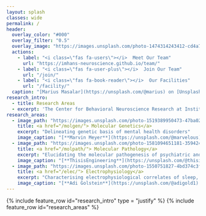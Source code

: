 ```yaml
---
layout: splash
classes: wide
permalink: /
header:
  overlay_color: "#000"
  overlay_filter: "0.5"
  overlay_image: "https://images.unsplash.com/photo-1474314243412-cd4a79f02c6a?ixlib=rb-1.2.1&ixid=MnwxMjA3fDB8MHxwaG90by1wYWdlfHx8fGVufDB8fHx8&auto=format&fit=crop&w=2942&q=80"
  actions:
    - label: "<i class=\"fas fa-users\"></i>  Meet Our Team"
      url: "https://imhans-neuroscience.github.io/team/"
    - label: "<i class=\"fas fa-user-plus\"></i>  Join Our Team"
      url: "/join/"
    - label: "<i class=\"fas fa-book-reader\"></i>  Our Facilities"
      url: "/facility/"
  caption: "[Marius Masalar](https://unsplash.com/@marius) on [Unsplash](https://unsplash.com)"
research_intro:
  - title: Research Areas
  - excerpt: 'The Center for Behavioral Neuroscience Research at Institute of Mental Health and Neurosciences (CBNR-IMHANS) is a flagship research center established to address fundamental and translational research questions in psychiatric and neurodevelopmental disorders'
research_areas:
  - image_path: "https://images.unsplash.com/photo-1519389950473-47ba0277781c?ixid=MnwxMjA3fDB8MHxwaG90by1wYWdlfHx8fGVufDB8fHx8&ixlib=rb-1.2.1&auto=format&fit=crop&w=1770&q=80"
    title: <a href="/molgen/"> Molecular Genetics</a>
    excerpt: "Delineating genetic basis of mental health disorders"
    image_caption: "[**Marvin Meyer**](https://unsplash.com/@marvelous) on [*Unsplash*](https://unsplash.com)"
  - image_path: "https://images.unsplash.com/photo-1581094651181-35942459ef62?ixlib=rb-1.2.1&ixid=MnwxMjA3fDB8MHxwaG90by1wYWdlfHx8fGVufDB8fHx8&auto=format&fit=crop&w=1770&q=80"
    title: <a href="/molpath/"> Molecular Pathology</a>
    excerpt: "Elucidating the molecular pathogenesis of psychiatric and neurodevelopmental disorders."
    image_caption: "[**ThisisEngineering**](https://unsplash.com/@thisisengineering) on [*Unsplash*](https://unsplash.com)"
  - image_path: "https://images.unsplash.com/photo-1550751827-4bd374c3f58b?ixlib=rb-1.2.1&ixid=MnwxMjA3fDB8MHxwaG90by1wYWdlfHx8fGVufDB8fHx8&auto=format&fit=crop&w=1770&q=80"
    title: <a href="/elec/"> Electrophysiology</a>
    excerpt: "Characterising electrophysiological correlates of sleep, cognition and behavior."
    image_caption: "[**Adi Golstein**](https://unsplash.com/@adigold1) on [*Unsplash*](https://unsplash.com)"
---
```


{% include feature_row id="research_intro" type = "justify" %}
{% include feature_row id="research_areas" %}
